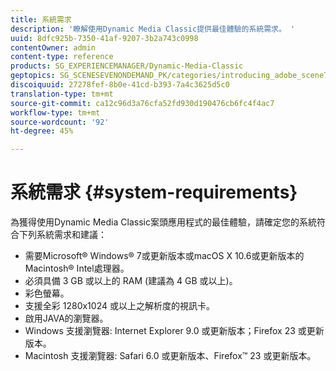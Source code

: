 ```yaml
---
title: 系統需求
description: '瞭解使用Dynamic Media Classic提供最佳體驗的系統需求。 '
uuid: 8dfc925b-7350-41af-9207-3b2a743c0998
contentOwner: admin
content-type: reference
products: SG_EXPERIENCEMANAGER/Dynamic-Media-Classic
geptopics: SG_SCENESEVENONDEMAND_PK/categories/introducing_adobe_scene7
discoiquuid: 27278fef-8b0e-41cd-b393-7a4c3625d5c0
translation-type: tm+mt
source-git-commit: ca12c96d3a76cfa52fd930d190476cb6fc4f4ac7
workflow-type: tm+mt
source-wordcount: '92'
ht-degree: 45%

---
```



# 系統需求 {#system-requirements}

為獲得使用Dynamic Media Classic案頭應用程式的最佳體驗，請確定您的系統符合下列系統需求和建議：

* 需要Microsoft® Windows® 7或更新版本或macOS X 10.6或更新版本的Macintosh® Intel處理器。
* 必須具備 3 GB 或以上的 RAM (建議為 4 GB 或以上)。
* 彩色螢幕。
* 支援全彩 1280x1024 或以上之解析度的視訊卡。
* 啟用JAVA的瀏覽器。
* Windows 支援瀏覽器: Internet Explorer 9.0 或更新版本；Firefox 23 或更新版本。
* Macintosh 支援瀏覽器: Safari 6.0 或更新版本、Firefox™ 23 或更新版本。

